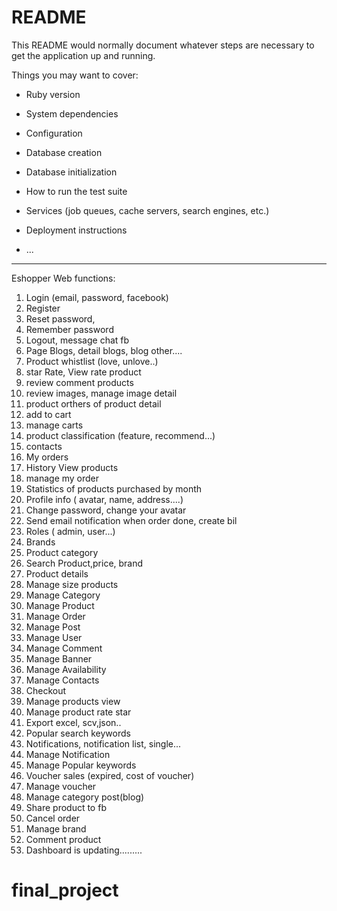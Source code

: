 # README

This README would normally document whatever steps are necessary to get the
application up and running.

Things you may want to cover:

* Ruby version

* System dependencies

* Configuration

* Database creation

* Database initialization

* How to run the test suite

* Services (job queues, cache servers, search engines, etc.)

* Deployment instructions

* ...
-------------------------------------------------------------------------------------------------------------------------
Eshopper Web functions:

1. Login (email, password, facebook)
2. Register
3. Reset password,
4. Remember password
5. Logout, message chat fb
6. Page Blogs, detail blogs, blog other....
7. Product whistlist (love, unlove..)
8. star Rate, View rate product
9. review comment products
10. review images, manage image detail
11. product orthers of product detail
12. add to cart
13. manage carts
14. product classification (feature, recommend...)
15. contacts
16. My orders 
17. History View products
18. manage my order
19. Statistics of products purchased by month
20. Profile info ( avatar, name, address....)
21. Change password, change your avatar
22. Send email notification when order done, create bil
23. Roles ( admin, user...)
24. Brands
25. Product category
26. Search Product,price, brand
27. Product details
28. Manage size products
29. Manage Category
30. Manage Product
31. Manage Order
32. Manage Post
33. Manage User
34. Manage Comment
35. Manage Banner
36. Manage Availability
37. Manage Contacts
38. Checkout
39. Manage products view
40. Manage product rate star
41. Export excel, scv,json..
42. Popular search keywords
43. Notifications, notification list, single...
44. Manage Notification
45. Manage Popular keywords
46. Voucher sales (expired, cost of voucher)
47. Manage voucher
48. Manage category post(blog)
49. Share product to fb
50. Cancel order
51. Manage brand
52. Comment product
53. Dashboard
is updating.........
# final_project

